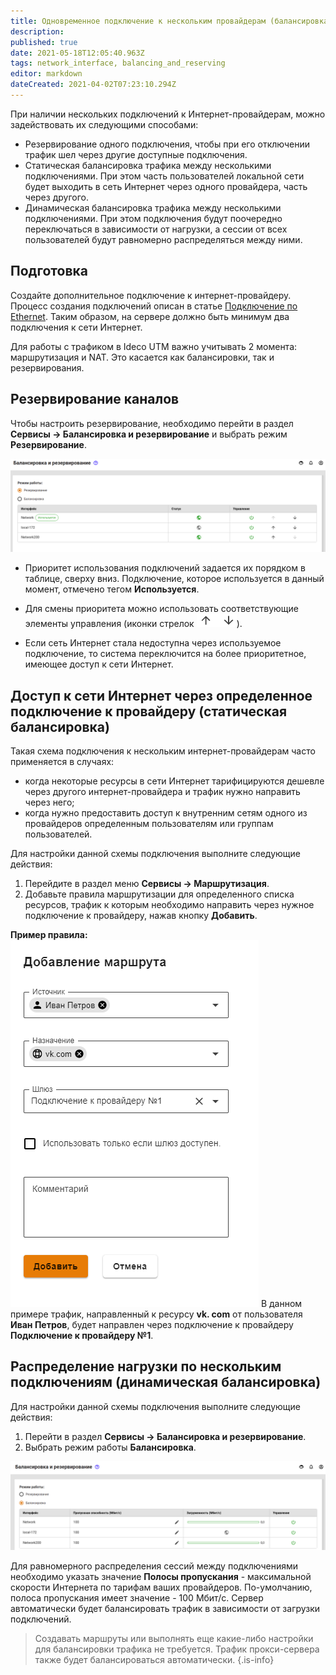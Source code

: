 ```yaml
---
title: Одновременное подключение к нескольким провайдерам (балансировка и резервирование)
description: 
published: true
date: 2021-05-18T12:05:40.963Z
tags: network_interface, balancing_and_reserving
editor: markdown
dateCreated: 2021-04-02T07:23:10.294Z
---
```


При наличии нескольких подключений к Интернет-провайдерам, можно задействовать их следующими способами:

- Резервирование одного подключения, чтобы при его отключении трафик шел через другие доступные подключения.
- Статическая балансировка трафика между несколькими подключениями. При этом часть пользователей локальной сети будет выходить в сеть Интернет через одного провайдера, часть через другого.
- Динамическая балансировка трафика между несколькими подключениями. При этом подключения будут поочередно переключаться в зависимости от нагрузки, а сессии от всех пользователей будут равномерно распределяться между ними.

## Подготовка
Создайте дополнительное подключение к интернет-провайдеру. Процесс создания подключений описан в статье [Подключение по Ethernet](/Настройка/Подключение-к-провайдеру/Подключение-по-Ethernet). Таким образом, на сервере должно быть минимум два подключения к сети Интернет.

Для работы с трафиком в Ideco UTM важно учитывать 2 момента: маршрутизация и NAT. Это касается как балансировки, так и резервирования. 

## Резервирование каналов

Чтобы настроить резервирование, необходимо перейти в раздел **Сервисы -> Балансировка и резервирование** и выбрать режим **Резервирование**.

![backup1.png](/backup1.png)

- Приоритет использования подключений задается их порядком в таблице, сверху вниз. Подключение, которое используется в данный момент, отмечено тегом **Используется**.

- Для смены приоритета можно использовать соответствующие элементы управления (иконки стрелок ![up-down.png](/up-down.png)).

- Если сеть Интернет стала недоступна через используемое подключение, то система переключится на более  приоритетное, имеющее доступ к сети Интернет.

## Доступ к сети Интернет через определенное подключение к провайдеру (статическая балансировка)

Такая схема подключения к нескольким интернет-провайдерам часто применяется в случаях:
- когда некоторые ресурсы в сети Интернет тарифицируются дешевле через другого интернет-провайдера и трафик нужно направить через него;
- когда нужно предоставить доступ к внутренним сетям одного из провайдеров определенным пользователям или группам пользователей.

Для настройки данной схемы подключения выполните следующие действия:
1. Перейдите в раздел меню **Сервисы -> Маршрутизация**.
1. Добавьте правила маршрутизации для определенного списка ресурсов, трафик к которым необходимо направить через нужное подключение к провайдеру, нажав кнопку **Добавить**.

**Пример правила:**
![rule.png](/настройка/rule.png)
В данном примере трафик, направленный к ресурсу **vk. com** от пользователя **Иван Петров**, будет направлен через подключение к провайдеру **Подключение к провайдеру №1**.

## Распределение нагрузки по нескольким подключениям (динамическая балансировка)
Для настройки данной схемы подключения выполните следующие действия:
1. Перейти в раздел **Сервисы -> Балансировка и резервирование**.
1. Выбрать режим работы **Балансировка**.

![balancing1.png](/balancing1.png)

Для равномерного распределения сессий между подключениями необходимо указать значение **Полосы пропускания** - максимальной скорости Интернета по тарифам ваших провайдеров. По-умолчанию, полоса пропускания имеет значение - 100 Мбит/с. Сервер автоматически будет балансировать трафик в зависимости от загрузки подключений. 

> Создавать маршруты или выполнять еще какие-либо настройки для балансировки трафика не требуется. Трафик прокси-сервера также будет балансироваться автоматически.
{.is-info}


